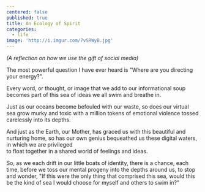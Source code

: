 ```yaml
---
centered: false
published: true
title: An Ecology of Spirit
categories:
  - life
image: 'http://i.imgur.com/7vSRWyB.jpg'
---
```

_(A reflection on how we use the gift of social media)_

The most powerful question I have ever heard
is "Where are you directing your energy?".

Every word, or thought, or image
that we add to our informational soup
becomes part of this sea of ideas
we all swim and breathe in.

Just as our oceans 
become befouled
with our waste,
so does our virtual sea
grow murky and toxic
with a million tokens 
of emotional violence
tossed carelessly into its depths.

And just as the Earth, 
our Mother,
has graced us 
with this beautiful 
and nurturing home,
so has our own genius
bequeathed us these digital waters,
in which we are privileged  
to float together
in a shared world
of feelings and ideas.

So, as we each drift 
in our little boats of identity,
there is a chance, each time, 
before we toss 
our mental progeny
into the depths around us,
to stop and wonder,
"If this were the only thing 
that comprised this sea,
would this be the kind of sea 
I would choose
for myself and others
to swim in?"
